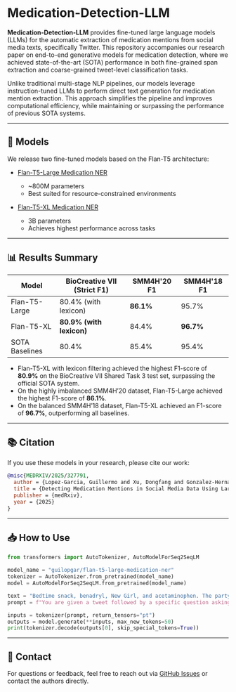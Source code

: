 # Medication-Detection-LLM

**Medication-Detection-LLM** provides fine-tuned large language models (LLMs) for the automatic extraction of medication mentions from social media texts, specifically Twitter. This repository accompanies our research paper on end-to-end generative models for medication detection, where we achieved state-of-the-art (SOTA) performance in both fine-grained span extraction and coarse-grained tweet-level classification tasks.

Unlike traditional multi-stage NLP pipelines, our models leverage instruction-tuned LLMs to perform direct text generation for medication mention extraction. This approach simplifies the pipeline and improves computational efficiency, while maintaining or surpassing the performance of previous SOTA systems.

---

## 🚀 Models

We release two fine-tuned models based on the Flan-T5 architecture:

* [Flan-T5-Large Medication NER](https://huggingface.co/guilopgar/flan-t5-large-medication-ner)

  * \~800M parameters
  * Best suited for resource-constrained environments
* [Flan-T5-XL Medication NER](https://huggingface.co/guilopgar/flan-t5-xl-medication-ner)

  * 3B parameters
  * Achieves highest performance across tasks

---

## 📊 Results Summary

| Model          | BioCreative VII (Strict F1) | SMM4H'20 F1 | SMM4H'18 F1 |
| -------------- | --------------------------- | ----------- | ----------- |
| Flan-T5-Large  | 80.4% (with lexicon)        | **86.1%**   | 95.7%       |
| Flan-T5-XL     | **80.9% (with lexicon)**    | 84.4%       | **96.7%**   |
| SOTA Baselines | 80.4%                       | 85.4%       | 95.4%       |

* Flan-T5-XL with lexicon filtering achieved the highest F1-score of **80.9%** on the BioCreative VII Shared Task 3 test set, surpassing the official SOTA system.
* On the highly imbalanced SMM4H’20 dataset, Flan-T5-Large achieved the highest F1-score of **86.1%**.
* On the balanced SMM4H’18 dataset, Flan-T5-XL achieved an F1-score of **96.7%**, outperforming all baselines.

---

## 📚 Citation

If you use these models in your research, please cite our work:

```bibtex
@misc{MEDRXIV/2025/327791,
  author = {Lopez-Garcia, Guillermo and Xu, Dongfang and Gonzalez-Hernandez, Graciela},
  title = {Detecting Medication Mentions in Social Media Data Using Large Language Models},
  publisher = {medRxiv},
  year = {2025}
}
```

---

## 📥 How to Use

```python
from transformers import AutoTokenizer, AutoModelForSeq2SeqLM

model_name = "guilopgar/flan-t5-large-medication-ner"
tokenizer = AutoTokenizer.from_pretrained(model_name)
model = AutoModelForSeq2SeqLM.from_pretrained(model_name)

text = "Bedtime snack, benadryl, New Girl, and acetaminophen. The party is getting real."
prompt = f"You are given a tweet followed by a specific question asking about the content of the tweet. Your objective is to identify and list any drug names, medications, or dietary supplements mentioned in the tweet. If one or more are mentioned, list each distinctly, separated by a comma. If none are mentioned, return an empty list [].\nInput: Tweet: {text}\nQuestion: What are the drugs, medications or dietary supplements mentioned in the tweet?\nOutput:"

inputs = tokenizer(prompt, return_tensors="pt")
outputs = model.generate(**inputs, max_new_tokens=50)
print(tokenizer.decode(outputs[0], skip_special_tokens=True))
```

---

## 📧 Contact

For questions or feedback, feel free to reach out via [GitHub Issues](https://github.com/guilopgar/Medication-Detection-LLM/issues) or contact the authors directly.
